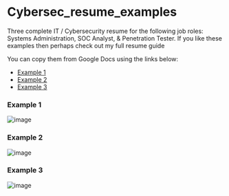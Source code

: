 # Cybersec_resume_examples
Three complete IT / Cybersecurity resume for the following job roles: Systems Administration, SOC Analyst, &amp; Penetration Tester. If you like these examples then perhaps check out my full resume guide

You can copy them from Google Docs using the links below:
* [Example 1](https://docs.google.com/document/d/13qCetlrMUYGsPrODYLtEATtjfH37H4yN_LM6l1GbeYo/edit?usp=sharing)
* [Example 2](https://docs.google.com/document/d/14eXB690y8zw6QD_RXbkeXuNjS1IhwcqkCyY0bH1MWHs/edit?usp=sharing)
* [Example 3](https://docs.google.com/document/d/1sBM2sgOM4ZHq5hI5jiFRUbW3zQQDPgzSzT3ICS9NOHI/edit?usp=sharing)
### Example 1
![image](https://github.com/HiroNewf/Cybersec_resume_examples/assets/64501695/e6cfb0d4-f4ad-457c-a9c2-b8cbb16196de)
### Example 2
![image](https://github.com/HiroNewf/Cybersec_resume_examples/assets/64501695/85e9d9d9-ea42-4ad4-85fd-2239ba9db125)
### Example 3
![image](https://github.com/HiroNewf/Cybersec_resume_examples/assets/64501695/f0e6e3b9-4620-4311-9a9b-491e1a953be6)

